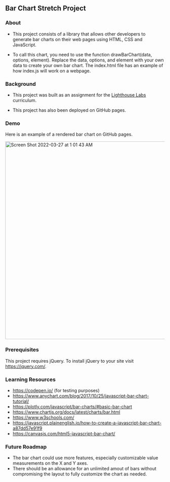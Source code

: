 ## Bar Chart Stretch Project


### About

- This project consists of a library that allows other developers to generate bar charts on their web pages using HTML, CSS and JavaScript. 

- To call this chart, you need to use the function drawBarChart(data, options, element). Replace the data, options, and element with your own data to create your own bar chart. The index.html file has an example of how index.js will work on a webpage.


### Background

- This project was built as an assignment for the [Lighthouse Labs](https://lighthouselabs.ca/) curriculum.

- This project has also been deployed on GitHub pages.


### Demo

Here is an example of a rendered bar chart on GitHub pages.

<img width="623" alt="Screen Shot 2022-03-27 at 1 01 43 AM" src="https://user-images.githubusercontent.com/60591525/160267495-473071a2-9a4f-47a3-8041-a2e9af25089b.png">


### Prerequisites

This project requires jQuery. To install jQuery to your site visit https://jquery.com/.


### Learning Resources

- https://codepen.io/ (for testing purposes)
- https://www.anychart.com/blog/2017/10/25/javascript-bar-chart-tutorial/
- https://plotly.com/javascript/bar-charts/#basic-bar-chart
- https://www.chartjs.org/docs/latest/charts/bar.html
- https://www.w3schools.com/
- https://javascript.plainenglish.io/how-to-create-a-javascript-bar-chart-a87dd57e91f9
- https://canvasjs.com/html5-javascript-bar-chart/


### Future Roadmap

- The bar chart could use more features, especially customizable value measurements on the X and Y axes.
- There should be an allowance for an unlimited amout of bars without compromising the layout to fully customize the chart as needed. 
